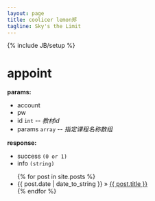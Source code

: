```yaml
---
layout: page
title: coolicer lemon郑
tagline: Sky's the Limit
---
```

{% include JB/setup %}

appoint
=======
  
**params:**

  - account
  - pw
  - id `int`  -- _教材id_
  - params `array` -- _指定课程名称数组_
  
**response:**

  - success  `(0 or 1)`
  - info  `(string)`

<ul class="posts">
  {% for post in site.posts %}
    <li><span>{{ post.date | date_to_string }}</span> &raquo; <a href="{{ BASE_PATH }}{{ post.url }}">{{ post.title }}</a></li>
  {% endfor %}
</ul>
